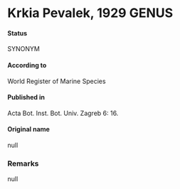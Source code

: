 Krkia Pevalek, 1929 GENUS
=======

#### Status
SYNONYM

#### According to
World Register of Marine Species

#### Published in
Acta Bot. Inst. Bot. Univ. Zagreb 6: 16.

#### Original name
null

### Remarks
null